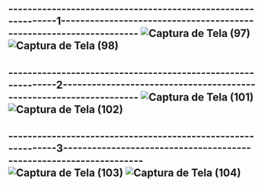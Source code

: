 -------------------------------------------------------------1-------------------------------------------------------------------
![Captura de Tela (97)](https://user-images.githubusercontent.com/107519508/188238913-1fce509a-c190-4d4b-bf01-d21b8dde1f9f.png)
![Captura de Tela (98)](https://user-images.githubusercontent.com/107519508/188238940-fefc7f28-5a4f-4a87-a8a3-7b7f318f9104.png)
---------------------------------------------------------------------------------------------------------------------------------
-------------------------------------------------------------2-------------------------------------------------------------------
![Captura de Tela (101)](https://user-images.githubusercontent.com/107519508/188238994-17f59679-1892-470f-bbd1-577504f78529.png)
![Captura de Tela (102)](https://user-images.githubusercontent.com/107519508/188238996-29662adf-c955-4e16-bc6b-829d95039617.png)
---------------------------------------------------------------------------------------------------------------------------------
-------------------------------------------------------------3-------------------------------------------------------------------
![Captura de Tela (103)](https://user-images.githubusercontent.com/107519508/188290385-fae611e7-fc22-4115-9914-7fb1c24f6354.png)
![Captura de Tela (104)](https://user-images.githubusercontent.com/107519508/188290396-04f1f143-dc9c-4655-a031-93cf50e12d5e.png)
---------------------------------------------------------------------------------------------------------------------------------

